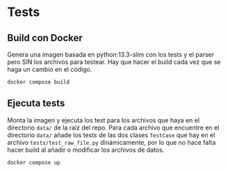 # Tests


## Build con Docker
Genera una imagen basada en python:13.3-slim con los tests y el parser pero SIN los archivos para testear. Hay que hacer el build cada vez que se haga un cambio en el código.

```
docker compose build
```


## Ejecuta tests
Monta la imagen y ejecuta los test para los archivos que haya en el directorio `data/` de la raíz del repo. Para cada archivo que encuentre en el directorio `data/` añade los tests de las dos clases `TestCase` que hay en el archivo `tests/test_raw_file.py` dinámicamente, por lo que no hace falta hacer build al añadir o modificar los archivos de datos.

```
docker compose up
```

